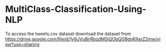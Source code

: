 # MultiClass-Classification-Using-NLP
To access the tweets.csv dataset download the dataset from https://drive.google.com/file/d/1y9JVu8irRbzdMSjQObQGBgt4IXerZ2mw/view?usp=sharing
